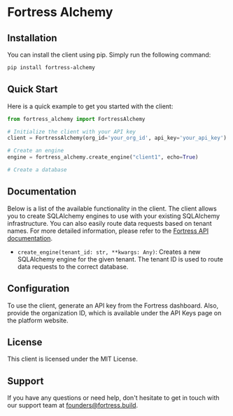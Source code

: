 # Fortress Alchemy

## Installation

You can install the client using pip. Simply run the following command:

```bash
pip install fortress-alchemy
```

## Quick Start

Here is a quick example to get you started with the client:

```python
from fortress_alchemy import FortressAlchemy

# Initialize the client with your API key
client = FortressAlchemy(org_id='your_org_id', api_key='your_api_key')

# Create an engine
engine = fortress_alchemy.create_engine("client1", echo=True)

# Create a database
```

## Documentation

Below is a list of the available functionality in the client. The client allows you to create SQLAlchemy engines to use with your existing SQLAlchemy infrastructure. You can also easily route data requests based on tenant names. For more detailed information, please refer to the [Fortress API documentation](https://docs.fortress.build).

- `create_engine(tenant_id: str, **kwargs: Any)`: Creates a new SQLAlchemy engine for the given tenant. The tenant ID is used to route data requests to the correct database.

## Configuration

To use the client, generate an API key from the Fortress dashboard. Also, provide the organization ID, which is available under the API Keys page on the platform website.

## License

This client is licensed under the MIT License.

## Support

If you have any questions or need help, don't hesitate to get in touch with our support team at founders@fortress.build.
